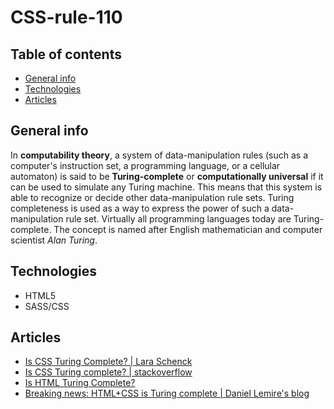 # CSS-rule-110

## Table of contents
* [General info](#general-info)
* [Technologies](#technologies)
* [Articles](#articles)

## General info

In **computability theory**, a system of data-manipulation rules (such as a computer's instruction set, a programming language, or a cellular automaton) is said to be **Turing-complete** or **computationally universal** if it can be used to simulate any Turing machine. This means that this system is able to recognize or decide other data-manipulation rule sets. Turing completeness is used as a way to express the power of such a data-manipulation rule set. Virtually all programming languages today are Turing-complete. The concept is named after English mathematician and computer scientist *Alan Turing*.

## Technologies

* HTML5
* SASS/CSS

## Articles
* [Is CSS Turing Complete? | Lara Schenck](https://notlaura.com/is-css-turing-complete/)
* [Is CSS Turing complete? | stackoverflow](https://stackoverflow.com/questions/2497146/is-css-turing-complete)
* [Is HTML Turing Complete?](https://stackoverflow.com/questions/30719221/is-html-turing-complete)
* [Breaking news: HTML+CSS is Turing complete | Daniel Lemire's blog](https://lemire.me/blog/2011/03/08/breaking-news-htmlcss-is-turing-complete/)
